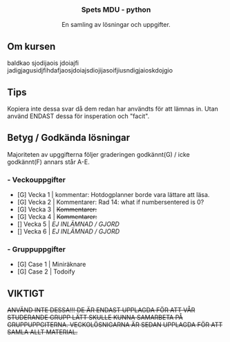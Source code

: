   <h3 align="center">Spets MDU - python</h3>

  <p align="center">
    En samling av lösningar och uppgifter.
</div>

## Om kursen

baldkao sjodijaois jdoiajfi jadigjagusidjfihdafjaosjdoiajsdiojijasoifjiusndigjaioskdojgio

## Tips

Kopiera inte dessa svar då dem redan har användts för att lämnas in. Utan använd ENDAST dessa för insperation och "facit".

## Betyg / Godkända lösningar
Majoriteten av upggifterna följer graderingen godkännt(G) / icke godkännt(F) annars står A-E.
### - Veckouppgifter ###
- [G] Vecka 1 | kommentar: Hotdogplanner borde vara lättare att läsa.
- [G] Vecka 2 | Kommentarer: Rad 14: what if numbersentered is 0?
- [G] Vecka 3 | ~~Kommentarer:~~ 
- [G] Vecka 4 | ~~Kommentarer:~~
- [] Vecka 5 | *EJ INLÄMNAD / GJORD*
- [] Vecka 6 | *EJ INLÄMNAD / GJORD*

### - Gruppuppgifter ###
- [G] Case 1 | Miniräknare
- [G] Case 2 | Todoify

## VIKTIGT

~~ANVÄND INTE DESSA!!! DE ÄR ENDAST UPPLAGDA FÖR ATT VÅR STUDERANDE GRUPP LÄTT SKULLE KUNNA SAMARBETA PÅ GRUPPUPPGITERNA. VECKOLÖSNIGARNA ÄR SEDAN UPPLAGDA FÖR ATT SAMLA ALLT MATERIAL.~~